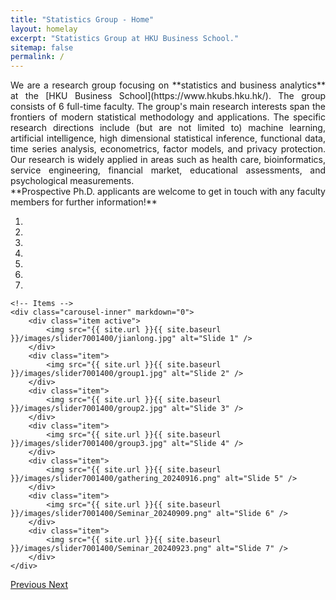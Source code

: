 ```yaml
---
title: "Statistics Group - Home"
layout: homelay
excerpt: "Statistics Group at HKU Business School."
sitemap: false
permalink: /
---
```



<div style="text-align: justify">
We are a research group focusing on **statistics and business analytics** at the [HKU Business School](https://www.hkubs.hku.hk/). The group consists of 6 full-time faculty. The group's main research interests span the frontiers of modern statistical methodology and applications. The specific research directions include (but are not limited to) machine learning, artificial intelligence, high dimensional statistical inference, functional data, time series analysis, econometrics, factor models, and privacy protection. Our research is widely applied in areas such as health care, bioinformatics, service engineering, financial market, educational assessments, and psychological measurements.
</div>

<div style="text-align: justify">
**Prospective Ph.D. applicants are welcome to get in touch with any faculty members for further information!**
</div>

<div markdown="0" id="carousel" class="carousel slide" data-ride="carousel" data-interval="4000" data-pause="hover" >
    <!-- Menu -->
    <ol class="carousel-indicators">
        <li data-target="#carousel" data-slide-to="0" class="active"></li>
        <li data-target="#carousel" data-slide-to="1"></li>
        <li data-target="#carousel" data-slide-to="2"></li>
        <li data-target="#carousel" data-slide-to="3"></li>
        <li data-target="#carousel" data-slide-to="4"></li>
        <li data-target="#carousel" data-slide-to="5"></li>
        <li data-target="#carousel" data-slide-to="6"></li>
    </ol>

    <!-- Items -->
    <div class="carousel-inner" markdown="0">
        <div class="item active">
            <img src="{{ site.url }}{{ site.baseurl }}/images/slider7001400/jianlong.jpg" alt="Slide 1" />
        </div>
        <div class="item">
            <img src="{{ site.url }}{{ site.baseurl }}/images/slider7001400/group1.jpg" alt="Slide 2" />
        </div>
        <div class="item">
            <img src="{{ site.url }}{{ site.baseurl }}/images/slider7001400/group2.jpg" alt="Slide 3" />
        </div>
        <div class="item">
            <img src="{{ site.url }}{{ site.baseurl }}/images/slider7001400/group3.jpg" alt="Slide 4" />
        </div>
        <div class="item">
            <img src="{{ site.url }}{{ site.baseurl }}/images/slider7001400/gathering_20240916.png" alt="Slide 5" />
        </div>
        <div class="item">
            <img src="{{ site.url }}{{ site.baseurl }}/images/slider7001400/Seminar_20240909.png" alt="Slide 6" />
        </div>
        <div class="item">
            <img src="{{ site.url }}{{ site.baseurl }}/images/slider7001400/Seminar_20240923.png" alt="Slide 7" />
        </div>
    </div>
  <a class="left carousel-control" href="#carousel" role="button" data-slide="prev">
    <span class="glyphicon glyphicon-chevron-left" aria-hidden="true"></span>
    <span class="sr-only">Previous</span>
  </a>
  <a class="right carousel-control" href="#carousel" role="button" data-slide="next">
    <span class="glyphicon glyphicon-chevron-right" aria-hidden="true"></span>
    <span class="sr-only">Next</span>
  </a>
</div>





